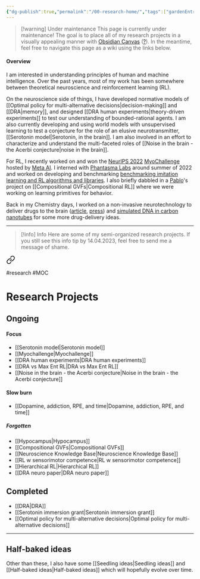 ```yaml
---
{"dg-publish":true,"permalink":"/00-research-home/","tags":["gardenEntry"],"created":"","updated":""}
---
```




> [!warning] Under maintenance
> This page is currently under maintenance! The goal is to place all of my research projects in a visually appealing manner with [Obsidian Canvas](https://obsidian.md/canvas) ([?](https://github.com/zachdoty/BrainPress)). In the meantime, feel free to navigate this page as a wiki using the links below.

#### Overview

I am interested in understanding principles of human and machine intelligence. Over the past years, most of my work has been somewhere between theoretical neuroscience and reinforcement learning (RL).

On the neuroscience side of things, I have developed normative models of [[Optimal policy for multi-alternative decisions\|decision-making]] and [[DRA\|memory]], and designed [[DRA human experiments\|theory-driven experiments]] to test our understanding of bounded-rational agents. I am also currently developing and using world models with unsupervised learning to test a conjecture for the role of an elusive neurotransmitter, [[Serotonin model\|Serotonin, in the brain]]. I am also involved in an effort to characterize and understand the multi-faceted roles of [[Noise in the brain - the Acerbi conjecture\|noise in the brain]].

For RL, I recently worked on and won the [NeurIPS 2022](https://neurips.cc/Conferences/2022/CompetitionTrack) [MyoChallenge](https://sites.google.com/view/myochallenge) hosted by [Meta AI](https://tech.facebook.com/artificial-intelligence/2022/05/myosuite/). I interned with [Phantasma Labs](https://www.phantasma.global/) around summer of 2022 and worked on developing and benchmarking [benchmarking imitation learning and RL algorithms and libraries](https://github.com/nisheetpatel/sb3-vs-rllib). I also briefly dabbled in a [Pablo](https://pablotano.com/)'s project on [[Compositional GVFs\|Compositional RL]] where we were working on learning primitives for behavior.

Back in my Chemistry days, I worked on a non-invasive neurotechnology to deliver drugs to the brain ([article](https://www.nature.com/articles/s41467-020-18059-7), [press](https://www.swissinfo.ch/eng/new-technique-delivers-drugs-deep-inside-the-brain/46076736)) and [simulated DNA in carbon nanotubes](https://pubs.acs.org/doi/abs/10.1021/acs.jpcb.5b12044) for some more drug-delivery ideas.


---

> [!info] Info
> Here are some of my semi-organized research projects. If you still see this info tip by 14.04.2023, feel free to send me a message of shame.



<div class="transclusion internal-embed is-loaded"><a class="markdown-embed-link" href="/research-projects-moc/" aria-label="Open link"><svg xmlns="http://www.w3.org/2000/svg" width="24" height="24" viewBox="0 0 24 24" fill="none" stroke="currentColor" stroke-width="2" stroke-linecap="round" stroke-linejoin="round" class="svg-icon lucide-link"><path d="M10 13a5 5 0 0 0 7.54.54l3-3a5 5 0 0 0-7.07-7.07l-1.72 1.71"></path><path d="M14 11a5 5 0 0 0-7.54-.54l-3 3a5 5 0 0 0 7.07 7.07l1.71-1.71"></path></svg></a><div class="markdown-embed">





#research #MOC

# Research Projects

## Ongoing

#### Focus

- [[Serotonin model\|Serotonin model]]
- [[Myochallenge\|Myochallenge]]
- [[DRA human experiments\|DRA human experiments]]
- [[DRA vs Max Ent RL\|DRA vs Max Ent RL]]
- [[Noise in the brain - the Acerbi conjecture\|Noise in the brain - the Acerbi conjecture]]

#### Slow burn

- [[Dopamine, addiction, RPE, and time\|Dopamine, addiction, RPE, and time]]

##### Forgotten

- [[Hypocampus\|Hypocampus]]
- [[Compositional GVFs\|Compositional GVFs]]
- [[Neuroscience Knowledge Base\|Neuroscience Knowledge Base]]
- [[RL w sensorimotor competence\|RL w sensorimotor competence]]
- [[Hierarchical RL\|Hierarchical RL]]
- [[DRA neuro paper\|DRA neuro paper]]

## Completed

- [[DRA\|DRA]]
- [[Serotonin immersion grant\|Serotonin immersion grant]]
- [[Optimal policy for multi-alternative decisions\|Optimal policy for multi-alternative decisions]]

---
## Half-baked ideas

Other than these, I also have some [[Seedling ideas\|Seedling ideas]] and [[Half-baked ideas\|Half-baked ideas]] which will hopefully evolve over time.

</div></div>
